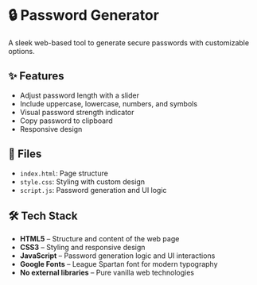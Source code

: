 # 🔒 Password Generator

A sleek web-based tool to generate secure passwords with customizable options.

## ✨ Features

- Adjust password length with a slider
- Include uppercase, lowercase, numbers, and symbols
- Visual password strength indicator
- Copy password to clipboard
- Responsive design

## 📂 Files

- `index.html`: Page structure
- `style.css`: Styling with custom design
- `script.js`: Password generation and UI logic


## 🛠️ Tech Stack

- **HTML5** – Structure and content of the web page  
- **CSS3** – Styling and responsive design  
- **JavaScript** – Password generation logic and UI interactions  
- **Google Fonts** – League Spartan font for modern typography  
- **No external libraries** – Pure vanilla web technologies

